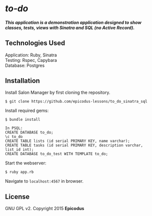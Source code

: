 # _to-do_

##### This application is a demonstration application designed to show classes, tests, views with Sinatra and SQL (no Active Record).

## Technologies Used

Application: Ruby, Sinatra<br>
Testing: Rspec, Capybara<br>
Database: Postgres

Installation
------------

Install Salon Manager by first cloning the repository.  
```
$ git clone https://github.com/epicodus-lessons/to_do_sinatra_sql
```

Install required gems:
```
$ bundle install
```

```
In PSQL:
CREATE DATABASE to_do;
\c to_do
CREATE TABLE lists (id serial PRIMARY KEY, name varchar);
CREATE TABLE tasks (id serial PRIMARY KEY, description varchar, list_id int);
CREATE DATABASE to_do_test WITH TEMPLATE to_do;
```

Start the webserver:
```
$ ruby app.rb
```

Navigate to `localhost:4567` in browser.

License
-------

GNU GPL v2. Copyright 2015 **Epicodus**
